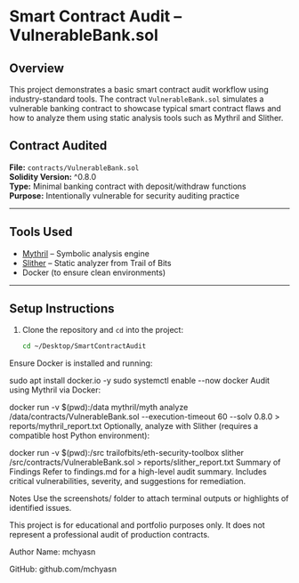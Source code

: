 # Smart Contract Audit – VulnerableBank.sol

## Overview

This project demonstrates a basic smart contract audit workflow using industry-standard tools. The contract `VulnerableBank.sol` simulates a vulnerable banking contract to showcase typical smart contract flaws and how to analyze them using static analysis tools such as Mythril and Slither.


## Contract Audited

**File:** `contracts/VulnerableBank.sol`  
**Solidity Version:** ^0.8.0  
**Type:** Minimal banking contract with deposit/withdraw functions  
**Purpose:** Intentionally vulnerable for security auditing practice

---

## Tools Used

- [Mythril](https://github.com/ConsenSys/mythril) – Symbolic analysis engine
- [Slither](https://github.com/crytic/slither) – Static analyzer from Trail of Bits
- Docker (to ensure clean environments)

---

## Setup Instructions

1. Clone the repository and `cd` into the project:
   ```bash
   cd ~/Desktop/SmartContractAudit
Ensure Docker is installed and running:


sudo apt install docker.io -y
sudo systemctl enable --now docker
Audit using Mythril via Docker:


docker run -v $(pwd):/data mythril/myth analyze /data/contracts/VulnerableBank.sol --execution-timeout 60 --solv 0.8.0 > reports/mythril_report.txt
Optionally, analyze with Slither (requires a compatible host Python environment):


docker run -v $(pwd):/src trailofbits/eth-security-toolbox slither /src/contracts/VulnerableBank.sol > reports/slither_report.txt
Summary of Findings
Refer to findings.md for a high-level audit summary. Includes critical vulnerabilities, severity, and suggestions for remediation.

Notes
Use the screenshots/ folder to attach terminal outputs or highlights of identified issues.

This project is for educational and portfolio purposes only. It does not represent a professional audit of production contracts.

Author
Name: mchyasn

GitHub: github.com/mchyasn

